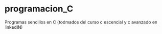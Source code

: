 # programacion_C
Programas sencillos en C (todmados del curso c escencial y c avanzado en linkedIN)
